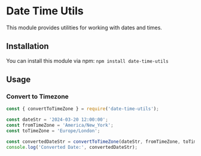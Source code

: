 # Date Time Utils

This module provides utilities for working with dates and times.

## Installation

You can install this module via npm: `npm install date-time-utils`

## Usage

### Convert to Timezone

```javascript
const { convertToTimeZone } = require('date-time-utils');

const dateStr = '2024-03-20 12:00:00';
const fromTimeZone = 'America/New_York';
const toTimeZone = 'Europe/London';

const convertedDateStr = convertToTimeZone(dateStr, fromTimeZone, toTimeZone);
console.log('Converted Date:', convertedDateStr);

